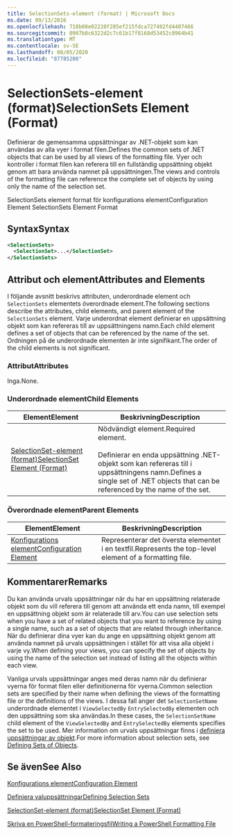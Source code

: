```yaml
---
title: SelectionSets-element (format) | Microsoft Docs
ms.date: 09/13/2016
ms.openlocfilehash: 718b08e02220f285ef215fdca727492fd4407466
ms.sourcegitcommit: 0907b8c6322d2c7c61b17f8168d53452c8964b41
ms.translationtype: MT
ms.contentlocale: sv-SE
ms.lasthandoff: 08/05/2020
ms.locfileid: "87785208"
---
```

# <a name="selectionsets-element-format"></a><span data-ttu-id="f3ad7-102">SelectionSets-element (format)</span><span class="sxs-lookup"><span data-stu-id="f3ad7-102">SelectionSets Element (Format)</span></span>

<span data-ttu-id="f3ad7-103">Definierar de gemensamma uppsättningar av .NET-objekt som kan användas av alla vyer i format filen.</span><span class="sxs-lookup"><span data-stu-id="f3ad7-103">Defines the common sets of .NET objects that can be used by all views of the formatting file.</span></span> <span data-ttu-id="f3ad7-104">Vyer och kontroller i format filen kan referera till en fullständig uppsättning objekt genom att bara använda namnet på uppsättningen.</span><span class="sxs-lookup"><span data-stu-id="f3ad7-104">The views and controls of the formatting file can reference the complete set of objects by using only the name of the selection set.</span></span>

<span data-ttu-id="f3ad7-105">SelectionSets element format för konfigurations element</span><span class="sxs-lookup"><span data-stu-id="f3ad7-105">Configuration Element SelectionSets Element Format</span></span>

## <a name="syntax"></a><span data-ttu-id="f3ad7-106">Syntax</span><span class="sxs-lookup"><span data-stu-id="f3ad7-106">Syntax</span></span>

```xml
<SelectionSets>
  <SelectionSet>...</SelectionSet>
</SelectionSets>
```

## <a name="attributes-and-elements"></a><span data-ttu-id="f3ad7-107">Attribut och element</span><span class="sxs-lookup"><span data-stu-id="f3ad7-107">Attributes and Elements</span></span>

<span data-ttu-id="f3ad7-108">I följande avsnitt beskrivs attributen, underordnade element och `SelectionSets` elementets överordnade element.</span><span class="sxs-lookup"><span data-stu-id="f3ad7-108">The following sections describe the attributes, child elements, and parent element of the `SelectionSets` element.</span></span> <span data-ttu-id="f3ad7-109">Varje underordnat element definierar en uppsättning objekt som kan refereras till av uppsättningens namn.</span><span class="sxs-lookup"><span data-stu-id="f3ad7-109">Each child element defines a set of objects that can be referenced by the name of the set.</span></span> <span data-ttu-id="f3ad7-110">Ordningen på de underordnade elementen är inte signifikant.</span><span class="sxs-lookup"><span data-stu-id="f3ad7-110">The order of the child elements is not significant.</span></span>

### <a name="attributes"></a><span data-ttu-id="f3ad7-111">Attribut</span><span class="sxs-lookup"><span data-stu-id="f3ad7-111">Attributes</span></span>

<span data-ttu-id="f3ad7-112">Inga.</span><span class="sxs-lookup"><span data-stu-id="f3ad7-112">None.</span></span>

### <a name="child-elements"></a><span data-ttu-id="f3ad7-113">Underordnade element</span><span class="sxs-lookup"><span data-stu-id="f3ad7-113">Child Elements</span></span>

|<span data-ttu-id="f3ad7-114">Element</span><span class="sxs-lookup"><span data-stu-id="f3ad7-114">Element</span></span>|<span data-ttu-id="f3ad7-115">Beskrivning</span><span class="sxs-lookup"><span data-stu-id="f3ad7-115">Description</span></span>|
|-------------|-----------------|
|[<span data-ttu-id="f3ad7-116">SelectionSet-element (format)</span><span class="sxs-lookup"><span data-stu-id="f3ad7-116">SelectionSet Element (Format)</span></span>](./selectionset-element-format.md)|<span data-ttu-id="f3ad7-117">Nödvändigt element.</span><span class="sxs-lookup"><span data-stu-id="f3ad7-117">Required element.</span></span><br /><br /> <span data-ttu-id="f3ad7-118">Definierar en enda uppsättning .NET-objekt som kan refereras till i uppsättningens namn.</span><span class="sxs-lookup"><span data-stu-id="f3ad7-118">Defines a single set of .NET objects that can be referenced by the name of the set.</span></span>|

### <a name="parent-elements"></a><span data-ttu-id="f3ad7-119">Överordnade element</span><span class="sxs-lookup"><span data-stu-id="f3ad7-119">Parent Elements</span></span>

|<span data-ttu-id="f3ad7-120">Element</span><span class="sxs-lookup"><span data-stu-id="f3ad7-120">Element</span></span>|<span data-ttu-id="f3ad7-121">Beskrivning</span><span class="sxs-lookup"><span data-stu-id="f3ad7-121">Description</span></span>|
|-------------|-----------------|
|[<span data-ttu-id="f3ad7-122">Konfigurations element</span><span class="sxs-lookup"><span data-stu-id="f3ad7-122">Configuration Element</span></span>](./configuration-element-format.md)|<span data-ttu-id="f3ad7-123">Representerar det översta elementet i en textfil.</span><span class="sxs-lookup"><span data-stu-id="f3ad7-123">Represents the top-level element of a formatting file.</span></span>|

## <a name="remarks"></a><span data-ttu-id="f3ad7-124">Kommentarer</span><span class="sxs-lookup"><span data-stu-id="f3ad7-124">Remarks</span></span>

<span data-ttu-id="f3ad7-125">Du kan använda urvals uppsättningar när du har en uppsättning relaterade objekt som du vill referera till genom att använda ett enda namn, till exempel en uppsättning objekt som är relaterade till arv.</span><span class="sxs-lookup"><span data-stu-id="f3ad7-125">You can use selection sets when you have a set of related objects that you want to reference by using a single name, such as a set of objects that are related through inheritance.</span></span> <span data-ttu-id="f3ad7-126">När du definierar dina vyer kan du ange en uppsättning objekt genom att använda namnet på urvals uppsättningen i stället för att visa alla objekt i varje vy.</span><span class="sxs-lookup"><span data-stu-id="f3ad7-126">When defining your views, you can specify the set of objects by using the name of the selection set instead of listing all the objects within each view.</span></span>

<span data-ttu-id="f3ad7-127">Vanliga urvals uppsättningar anges med deras namn när du definierar vyerna för format filen eller definitionerna för vyerna.</span><span class="sxs-lookup"><span data-stu-id="f3ad7-127">Common selection sets are specified by their name when defining the views of the formatting file or the definitions of the views.</span></span> <span data-ttu-id="f3ad7-128">I dessa fall anger det `SelectionSetName` underordnade elementet i `ViewSelectedBy` `EntrySelectedBy` elementen och den uppsättning som ska användas.</span><span class="sxs-lookup"><span data-stu-id="f3ad7-128">In these cases, the `SelectionSetName` child element of the `ViewSelectedBy` and `EntrySelectedBy` elements specifies the set to be used.</span></span> <span data-ttu-id="f3ad7-129">Mer information om urvals uppsättningar finns i [definiera uppsättningar av objekt](./defining-selection-sets.md).</span><span class="sxs-lookup"><span data-stu-id="f3ad7-129">For more information about selection sets, see [Defining Sets of Objects](./defining-selection-sets.md).</span></span>

## <a name="see-also"></a><span data-ttu-id="f3ad7-130">Se även</span><span class="sxs-lookup"><span data-stu-id="f3ad7-130">See Also</span></span>

[<span data-ttu-id="f3ad7-131">Konfigurations element</span><span class="sxs-lookup"><span data-stu-id="f3ad7-131">Configuration Element</span></span>](./configuration-element-format.md)

[<span data-ttu-id="f3ad7-132">Definiera valuppsättningar</span><span class="sxs-lookup"><span data-stu-id="f3ad7-132">Defining Selection Sets</span></span>](./defining-selection-sets.md)

[<span data-ttu-id="f3ad7-133">SelectionSet-element (format)</span><span class="sxs-lookup"><span data-stu-id="f3ad7-133">SelectionSet Element (Format)</span></span>](./selectionset-element-format.md)

[<span data-ttu-id="f3ad7-134">Skriva en PowerShell-formateringsfil</span><span class="sxs-lookup"><span data-stu-id="f3ad7-134">Writing a PowerShell Formatting File</span></span>](./writing-a-powershell-formatting-file.md)
